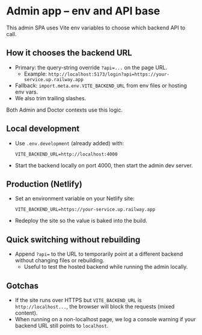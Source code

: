 # Admin app – env and API base

This admin SPA uses Vite env variables to choose which backend API to call.

## How it chooses the backend URL

- Primary: the query-string override `?api=...` on the page URL.
	- Example: `http://localhost:5173/login?api=https://your-service.up.railway.app`
- Fallback: `import.meta.env.VITE_BACKEND_URL` from env files or hosting env vars.
- We also trim trailing slashes.

Both Admin and Doctor contexts use this logic.

## Local development

- Use `.env.development` (already added) with:

	```
	VITE_BACKEND_URL=http://localhost:4000
	```

- Start the backend locally on port 4000, then start the admin dev server.

## Production (Netlify)

- Set an environment variable on your Netlify site:

	```
	VITE_BACKEND_URL=https://your-service.up.railway.app
	```

- Redeploy the site so the value is baked into the build.

## Quick switching without rebuilding

- Append `?api=` to the URL to temporarily point at a different backend without changing files or rebuilding.
	- Useful to test the hosted backend while running the admin locally.

## Gotchas

- If the site runs over HTTPS but `VITE_BACKEND_URL` is `http://localhost...`, the browser will block the requests (mixed content).
- When running on a non-localhost page, we log a console warning if your backend URL still points to `localhost`.
